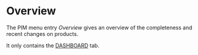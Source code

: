 # Overview

The PIM menu entry *Overview* gives an overview of the completeness and recent changes on products.

It only contains the [DASHBOARD](01a_Dashboard.md) tab.
